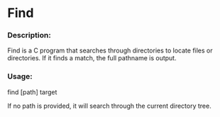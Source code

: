 # Find

### Description:
Find is a C program that searches through directories to locate files or directories. If it finds a match, the full pathname is output.

### Usage: 
find [path] target

If no path is provided, it will search through the current directory tree.
